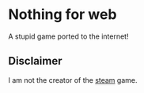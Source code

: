 # Nothing for web
A stupid game ported to the internet!
## Disclaimer
I am not the creator of the [steam](https://store.steampowered.com/app/2696480/Nothing/) game.

